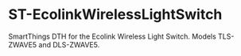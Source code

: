 # ST-EcolinkWirelessLightSwitch
SmartThings DTH for the Ecolink Wireless Light Switch. Models TLS-ZWAVE5 and DLS-ZWAVE5. 
